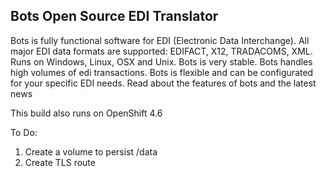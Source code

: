 ## Bots Open Source EDI Translator

Bots is fully functional software for EDI (Electronic Data Interchange).
All major EDI data formats are supported: EDIFACT, X12, TRADACOMS, XML.
Runs on Windows, Linux, OSX and Unix.
Bots is very stable.
Bots handles high volumes of edi transactions.
Bots is flexible and can be configurated for your specific EDI needs.
Read about the features of bots and the latest news

This build also runs on OpenShift 4.6

To Do:

1. Create a volume to persist /data
2. Create TLS route
